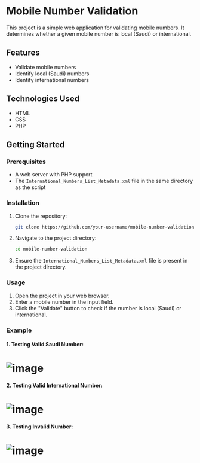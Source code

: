 # Mobile Number Validation

This project is a simple web application for validating mobile numbers. It determines whether a given mobile number is local (Saudi) or international.

## Features

- Validate mobile numbers
- Identify local (Saudi) numbers
- Identify international numbers

## Technologies Used

- HTML
- CSS
- PHP

## Getting Started

### Prerequisites

- A web server with PHP support
- The `International_Numbers_List_Metadata.xml` file in the same directory as the script

### Installation

1. Clone the repository:
    ```sh
    git clone https://github.com/your-username/mobile-number-validation.git
    ```
2. Navigate to the project directory:
    ```sh
    cd mobile-number-validation
    ```
3. Ensure the `International_Numbers_List_Metadata.xml` file is present in the project directory.

### Usage

1. Open the project in your web browser.
2. Enter a mobile number in the input field.
3. Click the "Validate" button to check if the number is local (Saudi) or international.

### Example

#### 1. Testing Valid Saudi Number:
![image](https://github.com/user-attachments/assets/e3d8caa3-83f8-4911-a4fe-aa69624edbc1)
=========================================================================================

#### 2. Testing Valid International Number:
![image](https://github.com/user-attachments/assets/40dda8c3-79a5-4397-bf34-7ddd3559a890)
=========================================================================================

#### 3. Testing Invalid Number:
![image](https://github.com/user-attachments/assets/92c4e68e-2dfe-4637-aa31-0f099f52623d)
=========================================================================================
